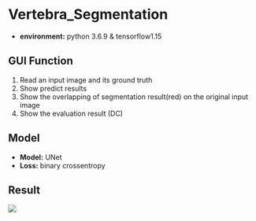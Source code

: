 # Vertebra_Segmentation
* **environment:** python 3.6.9 & tensorflow1.15
## GUI Function
1.	Read an input image and its ground truth 
2.	Show predict results 
3.	Show the overlapping of segmentation result(red) on the original input image  
4.	Show the evaluation result (DC) 
## Model
* **Model:** UNet
* **Loss:** binary crossentropy 
## Result
![](https://i.imgur.com/BYhmwUA.png)